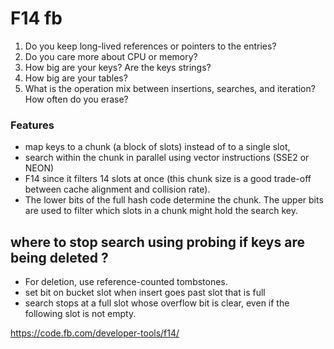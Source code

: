 

# F14 fb

1. Do you keep long-lived references or pointers to the entries?
2. Do you care more about CPU or memory?
3. How big are your keys?  Are the keys strings?
4. How big are your tables?
5. What is the operation mix between insertions, searches, and iteration?  How often do you erase?

### Features

* map keys to a chunk (a block of slots) instead of to a single slot, 
* search within the chunk in parallel using vector instructions (SSE2 or NEON) 
* F14 since it filters 14 slots at once (this chunk size is a good trade-off between cache alignment and collision rate).
* The lower bits of the full hash code determine the chunk. The upper bits are used to filter which slots in a chunk might hold the search key.


## where to stop search using probing if keys are being deleted ?

* For deletion, use reference-counted tombstones.
* set bit on bucket slot when insert goes past slot that is full
* search stops at a full slot whose overflow bit is clear, even if the following slot is not empty.


https://code.fb.com/developer-tools/f14/
